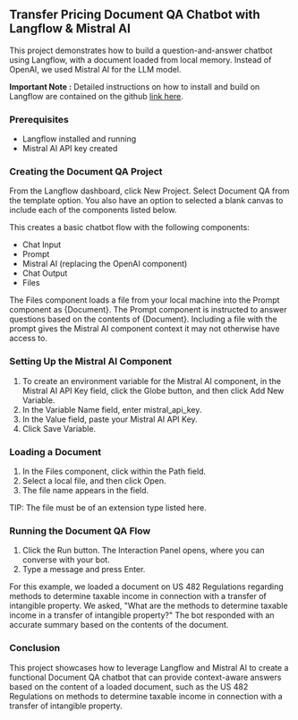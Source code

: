 ## Transfer Pricing Document QA Chatbot with Langflow & Mistral AI


This project demonstrates how to build a question-and-answer chatbot using Langflow, with a document loaded from local memory. Instead of OpenAI, we used Mistral AI for the LLM model.

**Important Note :** Detailed instructions on how to install and build on Langflow are contained on the github [link here](https://github.com/langflow-ai/langflow?utm_source=datastax&utm_medium=referral&utm_campaign=langflow-announcement&utm_content=blog).

### Prerequisites

 - Langflow installed and running
 - Mistral AI API key created


### Creating the Document QA Project

From the Langflow dashboard, click New Project.
Select Document QA from the template option. You also have an option to selected a blank canvas to include each of the components listed below.

This creates a basic chatbot flow with the following components:

 - Chat Input
 - Prompt
 - Mistral AI (replacing the OpenAI component)
 - Chat Output
 - Files

The Files component loads a file from your local machine into the Prompt component as {Document}. The Prompt component is instructed to answer questions based on the contents of {Document}. Including a file with the prompt gives the Mistral AI component context it may not otherwise have access to.

### Setting Up the Mistral AI Component

 1. To create an environment variable for the Mistral AI component, in the Mistral AI API Key field, click the Globe button, and     then click Add New Variable.
 2. In the Variable Name field, enter mistral_api_key.
 3. In the Value field, paste your Mistral AI API Key.
 4. Click Save Variable.


### Loading a Document

1. In the Files component, click within the Path field.
2. Select a local file, and then click Open.
3. The file name appears in the field.

TIP: The file must be of an extension type listed here.

### Running the Document QA Flow

1. Click the Run button. The Interaction Panel opens, where you can converse with your bot.
2. Type a message and press Enter.

For this example, we loaded a document on US 482 Regulations regarding methods to determine taxable income in connection with a transfer of intangible property. We asked, "What are the methods to determine taxable income in a transfer of intangible property?" The bot responded with an accurate summary based on the contents of the document.

### Conclusion

This project showcases how to leverage Langflow and Mistral AI to create a functional Document QA chatbot that can provide context-aware answers based on the content of a loaded document, such as the US 482 Regulations on methods to determine taxable income in connection with a transfer of intangible property.
